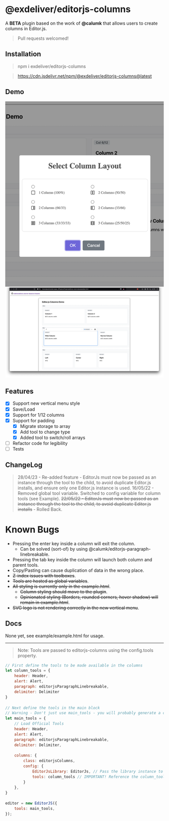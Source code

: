# @exdeliver/editorjs-columns

A **BETA** plugin based on the work of **@calumk** that allows users to create columns in Editor.js.

> Pull requests welcomed!

## Installation

> npm i exdeliver/editorjs-columns

> https://cdn.jsdelivr.net/npm/@exdeliver/editorjs-columns@latest

## Demo

![demo](assets/example-start.png)
![demo](assets/example.png)

## Features

* [x] Support new vertical menu style
* [x] Save/Load
* [x] Support for 1/12 columns
* [x] Support for padding
  * [x] Migrate storage to array
  * [x] Add tool to change type
  * [x] Added tool to switch/roll arrays
* [ ] Refactor code for legibility
* [ ] Tests

## ChangeLog

> 28/04/23 - Re-added feature - EditorJs must now be passed as an instance through the tool to the child, to avoid duplicate Editor.js installs, and ensure only one Editor.js instance is used.
> 16/05/22 - Removed global tool variable. Switched to config variable for column tools (see Example).
> ~~22/05/22 - EditorJs must now be passed as an instance through the tool to the child, to avoid duplicate Editor.js installs~~ - Rolled Back.

# Known Bugs
* Pressing the enter key inside a column will exit the column.
  * Can be solved (sort-of) by using @calumk/editorjs-paragraph-linebreakable.
* Pressing the tab key inside the column will launch both column and parent tools.
* Copy/Pasting can cause duplication of data in the wrong place.
* ~~Z-index issues with toolboxes~~.
* ~~Tools are hosted as global variables~~.
* ~~All styling is currently only in the example.html~~.
  * ~~Column styling should move to the plugin~~.
  * ~~Opinionated styling (Borders, rounded corners, hover shadow) will remain in example.html~~.
* ~~SVG logo is not rendering correctly in the new vertical menu~~.

## Docs
None yet, see example/example.html for usage.

---

> Note: Tools are passed to editorjs-columns using the config.tools property.

```javascript
// First define the tools to be made available in the columns
let column_tools = {
    header: Header,
    alert: Alert,
    paragraph: editorjsParagraphLinebreakable,
    delimiter: Delimiter
}

// Next define the tools in the main block
// Warning - Don't just use main_tools - you will probably generate a circular reference 
let main_tools = {
    // Load Official Tools
    header: Header,
    alert: Alert,
    paragraph: editorjsParagraphLinebreakable,
    delimiter: Delimiter,

    columns: {
        class: editorjsColumns,
        config: {
            EditorJsLibrary: EditorJs, // Pass the library instance to the columns instance.
            tools: column_tools // IMPORTANT! Reference the column_tools
        }
    },
}

editor = new EditorJS({
    tools: main_tools,
});